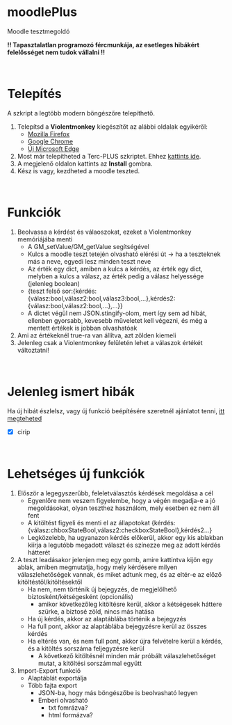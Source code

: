 # moodlePlus
Moodle tesztmegoldó

**!! Tapasztalatlan programozó fércmunkája, az esetleges hibákért felelősséget nem tudok vállalni !!**

<br>

# Telepítés

A szkript a legtöbb modern böngészőre telepíthető.<br>

1. Telepítsd a **Violentmonkey** kiegészítőt az alábbi oldalak egyikéről:
    * [Mozilla Firefox](https://addons.mozilla.org/en-US/firefox/addon/violentmonkey/)
    * [Google Chrome](https://chromewebstore.google.com/detail/jinjaccalgkegednnccohejagnlnfdag?hl=hu&utm_source=ext_sidebar)
    * [Új Microsoft Edge](https://microsoftedge.microsoft.com/addons/detail/violentmonkey/eeagobfjdenkkddmbclomhiblgggliao)
1. Most már telepítheted a Terc-PLUS szkriptet. Ehhez [kattints ide](https://github.com/MentalGravis/moodlePlus/releases/latest/download/moodlePlus.user.js).
1. A megjelenő oldalon kattints az **Install** gombra.
1. Kész is vagy, kezdheted a moodle teszted.


<br>

# Funkciók

1. Beolvassa a kérdést és válaoszokat, ezeket a Violentmonkey memóriájába menti
   * A GM_setValue/GM_getValue segítségével
   * Kulcs a moodle teszt tetején olvasható elérési út -> ha a teszteknek más a neve, egyedi lesz minden teszt neve
   * Az érték egy dict, amiben a kulcs a kérdés, az érték egy dict, melyben a kulcs a válasz, az érték pedig a válasz helyessége (jelenleg boolean)
   * {teszt felső sor:{kérdés:{válasz:bool,válasz2:bool,válasz3:bool,...},kérdés2:{válasz:bool,válasz2:bool,...},...}}
   * A dictet végül nem JSON.stingify-olom, mert így sem ad hibát, ellenben gyorsabb, kevesebb műveletet kell végezni, és még a mentett értékek is jobban olvashatóak
1. Ami az értékeknél true-ra van állítva, azt zölden kiemeli
1. Jelenleg csak a Violentmonkey felületén lehet a válaszok értékét változtatni!

<br>
<!---
# Képek

**Export All gomb**<br>
<picture>
<img alt="Export All gomb" src="img/terc_plus_export_all_button.png">
</picture>

<br>
--->

# Jelenleg ismert hibák

Ha új hibát észlelsz, vagy új funkció beépítésére szeretnél ajánlatot tenni, [itt megteheted](https://github.com/MentalGravis/moodlePlus/issues)

- [x] cirip
<!---
- [x] [~~Néha a menüsor gombaji furcsán jelennek meg, és a fejlécbe lógnak~~](https://github.com/MentalGravis/Terc-PLUS/issues/2)
- [x] [~~Néha több ajánlat megnyitása utána a címsor helye üresen megmarad, ami a fejléc szétcsúszásához vezet~~](https://github.com/MentalGravis/Terc-PLUS/issues/3)
- [x] [~~(Opcionális) Ajánlat teljes árának pénzneme fekete, míg a sorban a többi mértékegység kék~~](https://github.com/MentalGravis/Terc-PLUS/issues/4)
- [x] [~~Nem látszik a teljes összeg!~~](https://github.com/MentalGravis/Terc-PLUS/issues/17)
--->
<br>

# Lehetséges új funkciók

1. Először a legegyszerűbb, feleletválasztós kérdések megoldása a cél
   - Egyenlőre nem veszem figyelembe, hogy a végén megadja-e a jó megoldásokat, olyan teszthez használom, mely esetben ez nem áll fent
   - A kitöltést figyeli és menti el az állapotokat {kérdés:{válasz:chboxStateBool,válasz2:checkboxStateBool},kérdés2...}
   - Legközelebb, ha ugyanazon kérdés előkerül, akkor egy kis ablakban kiírja a legutóbb megadott választ és színezze meg az adott kérdés hátterét
1. A teszt leadásakor jelenjen meg egy gomb, amire kattintva kijön egy ablak, amiben megmutatja, hogy mely kérdésere milyen válaszlehetőségek vannak, és miket adtunk meg, és az eltér-e az előző kitöltéstől/kitöltésektől
   - Ha nem, nem történik új bejegyzés, de megjelölhető biztosként/kétségesként (opcionális)
     - amikor következőleg kitöltésre kerül, akkor a kétségesek háttere szürke, a biztosé zöld, nincs más hatása
   - Ha új kérdés, akkor az alaptáblába történik a bejegyzés
   - Ha full pont, akkor az alaptáblába bejegyzésre kerül az összes kérdés
   - Ha eltérés van, és nem full pont, akkor újra felvételre kerül a kérdés, és a kitöltés sorszáma feljegyzésre kerül
     - A következő kitöltésnél minden már próbált válaszlehetőséget mutat, a kitöltési sorszámmal együtt 
1. Import-Export funkció
   - Alaptáblát exportálja
   - Több fajta export
     - JSON-ba, hogy más böngészőbe is beolvasható legyen
     - Emberi olvasható
       - txt fomrázva?
       - html formázva?
